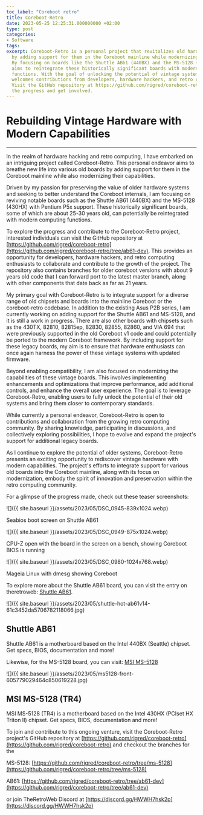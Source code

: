 ```yaml
---
toc_label: "Coreboot retro"
title: Coreboot-Retro
date: 2023-05-25 12:25:31.000000000 +02:00
type: post
categories:
- Software
tags:
excerpt: Coreboot-Retro is a personal project that revitalizes old hardware systems
  by adding support for them in the Coreboot mainline while modernizing their capabilities.
  By focusing on boards like the Shuttle AB61 (440BX) and the MS-5128 (430HX), Coreboot-Retro
  aims to reintegrate these historically significant boards with modern computing
  functions. With the goal of unlocking the potential of vintage systems, the project
  welcomes contributions from developers, hardware hackers, and retro computing enthusiasts.
  Visit the GitHub repository at https://github.com/rigred/coreboot-retro to explore
  the progress and get involved.
---
```

# Rebuilding Vintage Hardware with Modern Capabilities
----------------------------------------------------

In the realm of hardware hacking and retro computing, I have embarked on an intriguing project called Coreboot-Retro. This personal endeavor aims to breathe new life into various old boards by adding support for them in the Coreboot mainline while also modernizing their capabilities.

Driven by my passion for preserving the value of older hardware systems and seeking to better understand the Coreboot internals, I am focusing on reviving notable boards such as the Shuttle AB61 (440BX) and the MS-5128 (430HX) with Pentium P5x support. These historically significant boards, some of which are about 25-30 years old, can potentially be reintegrated with modern computing functions.

To explore the progress and contribute to the Coreboot-Retro project, interested individuals can visit the GitHub repository at [https://github.com/rigred/coreboot-retro](https://github.com/rigred/coreboot-retro/tree/ab61-dev). This provides an opportunity for developers, hardware hackers, and retro computing enthusiasts to collaborate and contribute to the growth of the project. The repository also contains branches for older coreboot versions with about 9 years old code that I can forward port to the latest master branch, along with other components that date back as far as 21 years.

My primary goal with Coreboot-Retro is to integrate support for a diverse range of old chipsets and boards into the mainline Coreboot or the coreboot-retro codebase. In addition to the existing Asus P2B series, I am currently working on adding support for the Shuttle AB61 and MS-5128, and it is still a work in progress. There are also other boards with chipsets such as the 430TX, 82810, 82815ep, 82830, 82855, 82860, and VIA 694 that were previously supported in the old Coreboot v1 code and could potentially be ported to the modern Coreboot framework. By including support for these legacy boards, my aim is to ensure that hardware enthusiasts can once again harness the power of these vintage systems with updated firmware.

Beyond enabling compatibility, I am also focused on modernizing the capabilities of these vintage boards. This involves implementing enhancements and optimizations that improve performance, add additional controls, and enhance the overall user experience. The goal is to leverage Coreboot-Retro, enabling users to fully unlock the potential of their old systems and bring them closer to contemporary standards.

While currently a personal endeavor, Coreboot-Retro is open to contributions and collaboration from the growing retro computing community. By sharing knowledge, participating in discussions, and collectively exploring possibilities, I hope to evolve and expand the project's support for additional legacy boards.

As I continue to explore the potential of older systems, Coreboot-Retro presents an exciting opportunity to rediscover vintage hardware with modern capabilities. The project's efforts to integrate support for various old boards into the Coreboot mainline, along with its focus on modernization, embody the spirit of innovation and preservation within the retro computing community.

For a glimpse of the progress made, check out these teaser screenshots:

![]({{ site.baseurl }}/assets/2023/05/DSC_0945-839x1024.webp)  

Seabios boot screen on Shuttle AB61

![]({{ site.baseurl }}/assets/2023/05/DSC_0949-875x1024.webp)  

CPU-Z open with the board in the screen on a bench, showing Coreboot BIOS is running

![]({{ site.baseurl }}/assets/2023/05/DSC_0980-1024x768.webp)  

Mageia Linux with dmesg showing Coreboot

To explore more about the Shuttle AB61 board, you can visit the entry on theretroweb: [Shuttle AB61](https://theretroweb.com/motherboards/s/shuttle-ab61).

![]({{ site.baseurl }}/assets/2023/05/shuttle-hot-ab61v14-61c3452da5706782118066.jpg)  

## Shuttle AB61

Shuttle AB61 is a motherboard based on the Intel 440BX (Seattle) chipset. Get specs, BIOS, documentation and more!

Likewise, for the MS-5128 board, you can visit: [MSI MS-5128](https://theretroweb.com/motherboards/s/msi-ms-5128-tr4)

![]({{ site.baseurl }}/assets/2023/05/ms5128-front-605779029464c850619228.jpg)  

## MSI MS-5128 (TR4)

MSI MS-5128 (TR4) is a motherboard based on the Intel 430HX (PCIset HX Triton II) chipset. Get specs, BIOS, documentation and more!

To join and contribute to this ongoing venture, visit the Coreboot-Retro project's GitHub repository at [https://github.com/rigred/coreboot-retro](https://github.com/rigred/coreboot-retro) and checkout the branches for the

MS-5128: [https://github.com/rigred/coreboot-retro/tree/ms-5128](https://github.com/rigred/coreboot-retro/tree/ms-5128)

AB61: [https://github.com/rigred/coreboot-retro/tree/ab61-dev](https://github.com/rigred/coreboot-retro/tree/ab61-dev)

or join TheRetroWeb Discord at [https://discord.gg/HWWH7hsk2p](https://discord.gg/HWWH7hsk2p)